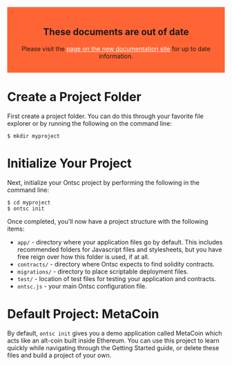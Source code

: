 <style>
  .DocumentationWarning {
    text-align: center;
    padding: 1rem;
    background:rgb(255, 101, 52);
  }

  .DocumentationWarning a {
    color: white;
  }
</style>
<section class="DocumentationWarning">
  <h1>These documents are out of date</h1>
  <p>Please visit the <a href="http://truffleframework.com/docs/getting_started/projects">page on the new documentation site</a> for up to date information.</p>
</section>

# Create a Project Folder

First create a project folder. You can do this through your favorite file explorer or by running the following on the command line:

```none
$ mkdir myproject
```

# Initialize Your Project

Next, initialize your Ontsc project by performing the following in the command line:

```none
$ cd myproject
$ ontsc init
```

Once completed, you'll now have a project structure with the following items:

* `app/` - directory where your application files go by default. This includes recommended folders for Javascript files and stylesheets, but you have free reign over how this folder is used, if at all.
* `contracts/` - directory where Ontsc expects to find solidity contracts.
* `migrations/` - directory to place scriptable deployment files.
* `test/` - location of test files for testing your application and contracts.
* `ontsc.js` - your main Ontsc configuration file.

# Default Project: MetaCoin

By default, `ontsc init` gives you a demo application called MetaCoin which acts like an alt-coin built inside Ethereum. You can use this project to learn quickly while navigating through the Getting Started guide, or delete these files and build a project of your own.

<script>
  (function(i,s,o,g,r,a,m){i['GoogleAnalyticsObject']=r;i[r]=i[r]||function(){
  (i[r].q=i[r].q||[]).push(arguments)},i[r].l=1*new Date();a=s.createElement(o),
  m=s.getElementsByTagName(o)[0];a.async=1;a.src=g;m.parentNode.insertBefore(a,m)
  })(window,document,'script','https://www.google-analytics.com/analytics.js','ga');

  ga('create', 'UA-83874933-1', 'auto');
  ga('send', 'pageview');
</script>
